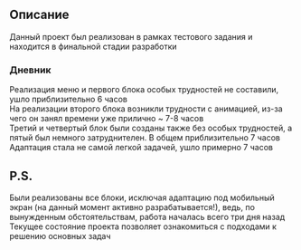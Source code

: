 ## Описание
Данный проект был реализован в рамках тестового задания и находится в финальной стадии разработки
### Дневник

Реализация меню и первого блока особых трудностей не составили, ушло приблизительно 6 часов\
На реализации второго блока возникли трудности с анимацией, из-за чего он занял времени уже прилично ~ 7-8 часов\
Третий и четвертый блок были созданы также без особых трудностей, а пятый был немного затруднителен. В общем приблизительно 7 часов\
Адаптация стала не самой легкой задачей, ушло примерно 7 часов

## P.S.
Были реализованы все блоки, исключая адаптацию под мобильный экран (на данный момент активно разрабатывается!), ведь, по вынужденным обстоятельствам, работа началась всего три дня назад\
Текущее состояние проекта позволяет ознакомиться с подходами к решению основных задач

